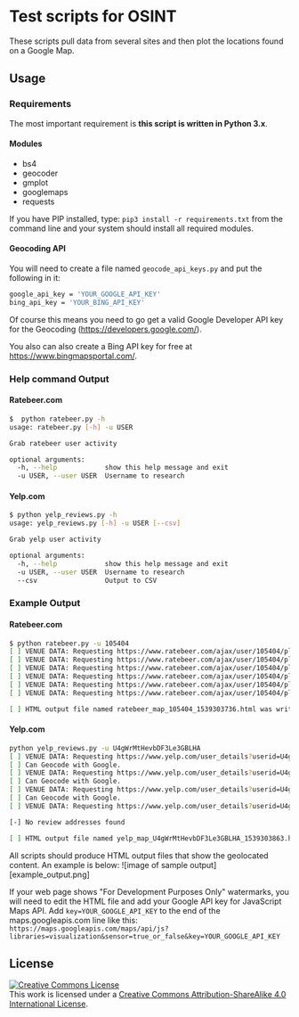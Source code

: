 # Test scripts for OSINT

These scripts pull data from several sites and then plot the locations found on a Google Map.

## Usage

### Requirements

The most important requirement is __this script is written in Python 3.x__.

#### Modules

* bs4
* geocoder
* gmplot
* googlemaps
* requests

If you have PIP installed, type: `pip3 install -r requirements.txt` from the command line and your system should install all required modules.

#### Geocoding API

You will need to create a file named `geocode_api_keys.py` and put the following in it:

```bash
google_api_key = 'YOUR_GOOGLE_API_KEY'
bing_api_key = 'YOUR_BING_API_KEY'
```

Of course this means you need to go get a valid Google Developer API key for the Geocoding
(<https://developers.google.com/>).

You also can also create a Bing API key for free at <https://www.bingmapsportal.com/>. 

### Help command Output

#### Ratebeer.com

```bash
$  python ratebeer.py -h
usage: ratebeer.py [-h] -u USER

Grab ratebeer user activity

optional arguments:
  -h, --help            show this help message and exit
  -u USER, --user USER  Username to research
```

#### Yelp.com

```bash
$ python yelp_reviews.py -h
usage: yelp_reviews.py [-h] -u USER [--csv]

Grab yelp user activity

optional arguments:
  -h, --help            show this help message and exit
  -u USER, --user USER  Username to research
  --csv                 Output to CSV
```

### Example Output

#### Ratebeer.com

```bash
$ python ratebeer.py -u 105404
[ ] VENUE DATA: Requesting https://www.ratebeer.com/ajax/user/105404/place-ratings/1/1/
[ ] VENUE DATA: Requesting https://www.ratebeer.com/ajax/user/105404/place-ratings/2/2/
[ ] VENUE DATA: Requesting https://www.ratebeer.com/ajax/user/105404/place-ratings/3/3/
[ ] VENUE DATA: Requesting https://www.ratebeer.com/ajax/user/105404/place-ratings/4/4/
[ ] VENUE DATA: Requesting https://www.ratebeer.com/ajax/user/105404/place-ratings/5/5/
[ ] VENUE DATA: Requesting https://www.ratebeer.com/ajax/user/105404/place-ratings/6/6/

[ ] HTML output file named ratebeer_map_105404_1539303736.html was written to disk.
```

#### Yelp.com

```bash
python yelp_reviews.py -u U4gWrMtHevbDF3Le3GBLHA
[ ] VENUE DATA: Requesting https://www.yelp.com/user_details?userid=U4gWrMtHevbDF3Le3GBLHA
[ ] Can Geocode with Google.
[ ] VENUE DATA: Requesting https://www.yelp.com/user_details?userid=U4gWrMtHevbDF3Le3GBLHA&rec_pagestart=10
[ ] Can Geocode with Google.
[ ] VENUE DATA: Requesting https://www.yelp.com/user_details?userid=U4gWrMtHevbDF3Le3GBLHA&rec_pagestart=20
[ ] Can Geocode with Google.
[ ] VENUE DATA: Requesting https://www.yelp.com/user_details?userid=U4gWrMtHevbDF3Le3GBLHA&rec_pagestart=30

[-] No review addresses found

[ ] HTML output file named yelp_map_U4gWrMtHevbDF3Le3GBLHA_1539303863.html was written to disk.
```

All scripts should produce HTML output files that show the geolocated content. An example is below:
![image of sample output][example_output.png]

If your web page shows "For Development Purposes Only" watermarks, you will need to edit the HTML file and add your Google API key for JavaScript Maps API. Add `key=YOUR_GOOGLE_API_KEY` to the end of the maps.googleapis.com line like this: `https://maps.googleapis.com/maps/api/js?libraries=visualization&sensor=true_or_false&key=YOUR_GOOGLE_API_KEY`

## License

<a rel="license" href="http://creativecommons.org/licenses/by-sa/4.0/"><img alt="Creative Commons License" style="border-width:0" src="https://i.creativecommons.org/l/by-sa/4.0/88x31.png" /></a><br />This work is licensed under a <a rel="license" href="http://creativecommons.org/licenses/by-sa/4.0/">Creative Commons Attribution-ShareAlike 4.0 International License</a>.
